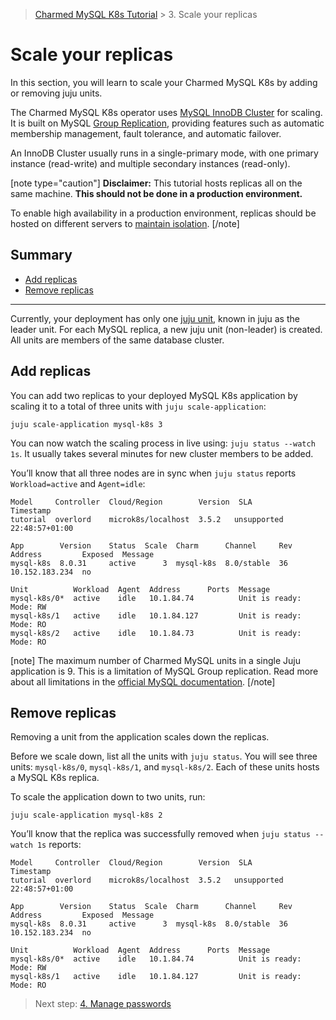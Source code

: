 > [Charmed MySQL K8s Tutorial](/t/9677) > 3. Scale your replicas

# Scale your replicas

In this section, you will learn to scale your Charmed MySQL K8s by adding or removing juju units.

The Charmed MySQL K8s operator uses [MySQL InnoDB Cluster](https://dev.mysql.com/doc/refman/8.0/en/mysql-innodb-cluster-introduction.html) for scaling. It is built on MySQL [Group Replication](https://dev.mysql.com/doc/refman/8.0/en/group-replication.html), providing features such as automatic membership management, fault tolerance, and automatic failover. 

An InnoDB Cluster usually runs in a single-primary mode, with one primary instance (read-write) and multiple secondary instances (read-only). 

<!-- TODO: clarify "future" Future versions on Charmed MySQL will take advantage of a multi-primary mode, where multiple instances are primaries. Users can even change the topology of the cluster while InnoDB Cluster is online, to ensure the highest possible availability. -->

[note type="caution"]
**Disclaimer:** This tutorial hosts replicas all on the same machine. **This should not be done in a production environment.** 

To enable high availability in a production environment, replicas should be hosted on different servers to [maintain isolation](https://canonical.com/blog/database-high-availability).
[/note]

## Summary
* [Add replicas](#add-replicas)
* [Remove replicas](#remove-replicas)

---

Currently, your deployment has only one [juju unit](https://juju.is/docs/juju/unit), known in juju as the leader unit.  For each MySQL replica, a new juju unit (non-leader) is created. All units are members of the same database cluster.

## Add replicas
You can add two replicas to your deployed MySQL K8s application by scaling it to a total of three units with `juju scale-application`:
```shell
juju scale-application mysql-k8s 3
```

You can now watch the scaling process in live using: `juju status --watch 1s`. It usually takes several minutes for new cluster members to be added. 

You’ll know that all three nodes are in sync when `juju status` reports `Workload=active` and `Agent=idle`:
```
Model     Controller  Cloud/Region        Version  SLA          Timestamp
tutorial  overlord    microk8s/localhost  3.5.2   unsupported  22:48:57+01:00

App        Version    Status  Scale  Charm      Channel     Rev  Address         Exposed  Message
mysql-k8s  8.0.31     active      3  mysql-k8s  8.0/stable  36   10.152.183.234  no       

Unit          Workload  Agent  Address      Ports  Message
mysql-k8s/0*  active    idle   10.1.84.74          Unit is ready: Mode: RW
mysql-k8s/1   active    idle   10.1.84.127         Unit is ready: Mode: RO
mysql-k8s/2   active    idle   10.1.84.73          Unit is ready: Mode: RO
```

[note]
The maximum number of Charmed MySQL units in a single Juju application is 9. This is a limitation of MySQL Group replication. Read more about all limitations in the [official MySQL documentation](https://dev.mysql.com/doc/refman/8.0/en/group-replication-limitations.html).
[/note]

## Remove replicas
Removing a unit from the application scales down the replicas. 

Before we scale down, list all the units with `juju status`. You will see three units: `mysql-k8s/0`, `mysql-k8s/1`, and `mysql-k8s/2`. Each of these units hosts a MySQL K8s replica. 

To scale the application down to two units, run:
```shell
juju scale-application mysql-k8s 2
```

You’ll know that the replica was successfully removed when `juju status --watch 1s` reports:
```
Model     Controller  Cloud/Region        Version  SLA          Timestamp
tutorial  overlord    microk8s/localhost  3.5.2   unsupported  22:48:57+01:00

App        Version    Status  Scale  Charm      Channel     Rev  Address         Exposed  Message
mysql-k8s  8.0.31     active      3  mysql-k8s  8.0/stable  36   10.152.183.234  no       

Unit          Workload  Agent  Address      Ports  Message
mysql-k8s/0*  active    idle   10.1.84.74          Unit is ready: Mode: RW
mysql-k8s/1   active    idle   10.1.84.127         Unit is ready: Mode: RO
```

> Next step: [4. Manage passwords](/t/9673)